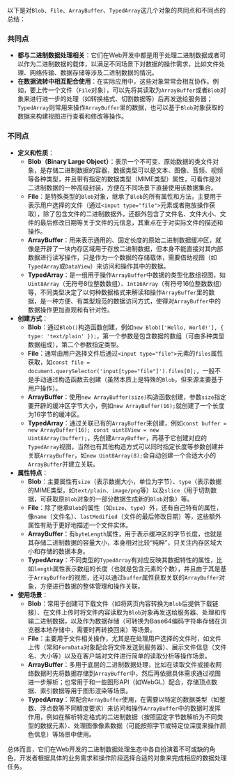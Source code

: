 以下是对`Blob`、`File`、`ArrayBuffer`、`TypedArray`这几个对象的共同点和不同点的总结：

### 共同点
- **都与二进制数据处理相关**：它们在Web开发中都是用于处理二进制数据或者可以作为二进制数据的载体，以满足不同场景下对数据的操作需求，比如文件处理、网络传输、数据存储等涉及二进制数据的情况。
- **在数据流转中相互配合使用**：在实际应用中，这些对象常常会相互协作。例如，要上传一个文件（`File`对象），可以先将其读取为`ArrayBuffer`或者`Blob`对象来进行进一步的处理（如转换格式、切割数据等）后再发送给服务器；`TypedArray`则常用来操作`ArrayBuffer`里的数据，也可以基于`Blob`对象获取的数据来构建视图进行查看和修改等操作。

### 不同点
- **定义和性质**：
    - **Blob（Binary Large Object）**：表示一个不可变、原始数据的类文件对象，是存储二进制数据的容器，数据类型可以是文本、图像、音频、视频等各种类型，并且带有指定的数据类型（MIME类型）属性，可看作是对二进制数据的一种高级封装，方便在不同场景下直接使用该数据集合。
    - **File**：是特殊类型的`Blob`对象，继承了`Blob`的所有属性和方法，主要用于表示用户选择的文件（通过`<input type="file">`元素或者拖放操作获取），除了包含文件的二进制数据外，还额外包含了文件名、文件大小、文件的最后修改日期等关于文件的元信息，其重点在于对实际文件的描述和操作。
    - **ArrayBuffer**：用来表示通用的、固定长度的原始二进制数据缓冲区，就像是开辟了一块内存区域用于存放二进制数据，但本身不能直接对其内部数据进行读写操作，只是作为一个数据的存储载体，需要借助视图（如`TypedArray`或`DataView`）来访问和操作其中的数据。
    - **TypedArray**：是一组用于操作`ArrayBuffer`中数据的类型化数组视图，如`Uint8Array`（无符号8位整数数组）、`Int16Array`（有符号16位整数数组）等，不同类型决定了以何种数据格式来解读和操作`ArrayBuffer`里的数据，是一种方便、有类型规范的数据访问方式，使得对`ArrayBuffer`中的数据操作更加直观和有针对性。
- **创建方式**：
    - **Blob**：通过`Blob()`构造函数创建，例如`new Blob(['Hello, World!'], { type: 'text/plain' });`，第一个参数是包含数据的数组（可由多种类型数据组成），第二个参数指定类型。
    - **File**：通常由用户选择文件后通过`<input type="file">`元素的`files`属性获取，如`const file = document.querySelector('input[type="file"]').files[0];`，一般不是手动通过构造函数去创建（虽然本质上是特殊的`Blob`，但来源主要基于用户操作）。
    - **ArrayBuffer**：使用`new ArrayBuffer(size)`构造函数创建，参数`size`指定要开辟的缓冲区字节大小，例如`new ArrayBuffer(16);`就创建了一个长度为16字节的缓冲区。
    - **TypedArray**：通过关联已有的`ArrayBuffer`来创建，例如`const buffer = new ArrayBuffer(16); const uint8View = new Uint8Array(buffer);`，先创建`ArrayBuffer`，再基于它创建对应的`TypedArray`视图，当然也有其他构造方式可以同时指定长度等参数创建并关联`ArrayBuffer`，如`new Uint8Array(8);`会自动创建一个合适大小的`ArrayBuffer`并建立关联。
- **属性特点**：
    - **Blob**：主要属性有`size`（表示数据大小，单位为字节）、`type`（表示数据的MIME类型，如`text/plain`、`image/png`等）以及`slice`（用于切割数据，可获取原`Blob`对象的一部分数据生成新的`Blob`对象）等。
    - **File**：除了继承`Blob`的属性（如`size`、`type`）外，还有自己特有的属性，像`name`（文件名）、`lastModified`（文件的最后修改日期）等，这些额外属性有助于更好地描述一个文件实体。
    - **ArrayBuffer**：有`byteLength`属性，用于表示缓冲区的字节长度，也就是其存储二进制数据的容量大小，本身相对比较“纯粹”，只关注内存区域大小和存储的数据本身。
    - **TypedArray**：不同类型的`TypedArray`有对应反映其数据特性的属性，比如`length`属性表示数组的长度（也就是包含元素的个数），并且由于其是基于`ArrayBuffer`的视图，还可以通过`buffer`属性获取关联的`ArrayBuffer`对象，方便进行数据的整体管理和操作关联。
- **使用场景**：
    - **Blob**：常用于创建可下载文件（如将网页内容转换为`Blob`后提供下载链接）、在文件上传时将文件内容读取为`Blob`对象再发送给服务器、处理和传输二进制数据，以及作为数据存储（可转换为Base64编码字符串存储在浏览器本地存储中，需要时再转换回来）等场景。
    - **File**：主要用于文件相关操作，尤其是在处理用户选择的文件时，如文件上传（常和`FormData`对象配合将文件发送到服务器）、展示文件信息（文件名、大小等）以及在客户端对文件进行简单的读取分析等操作场景。
    - **ArrayBuffer**：多用于底层的二进制数据处理，比如在读取文件或接收网络数据时先将数据存储到`ArrayBuffer`中，然后再依据具体需求通过视图进一步解析；也常用于和一些图形API（如WebGL）配合，存储顶点数据、索引数据等用于图形渲染等场景。
    - **TypedArray**：常配合`ArrayBuffer`使用，在需要以特定的数据类型（如整数、浮点数等不同精度要求）来访问和操作`ArrayBuffer`中的数据时发挥作用，例如在解析特定格式的二进制数据（按照固定字节数解析为不同类型的数据元素）、处理图像像素数据（可能按照字节或特定位深度来操作颜色信息）等场景中使用。

总体而言，它们在Web开发的二进制数据处理生态中各自扮演着不可或缺的角色，开发者根据具体的业务需求和操作阶段选择合适的对象来完成相应的数据处理任务。 